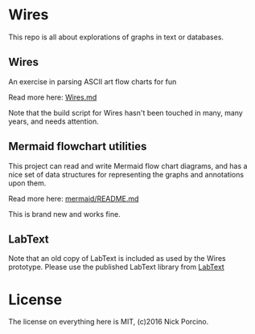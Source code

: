 # Wires

This repo is all about explorations of graphs in text or databases. 

## Wires

An exercise in parsing ASCII art flow charts for fun

Read more here: [Wires.md](./Wires.md)

Note that the build script for Wires hasn't been touched in many, many years, and needs attention.

## Mermaid flowchart utilities

This project can read and write Mermaid flow chart diagrams, and has a nice set of data structures for representing the graphs and annotations upon them.

Read more here: [mermaid/README.md](./mermaid/README.md)

This is brand new and works fine.

## LabText

Note that an old copy of LabText is included as used by the Wires prototype. Please use the published LabText library from [LabText](https://github.com/meshula/LabText.git)

# License

The license on everything here is MIT, (c)2016 Nick Porcino.
